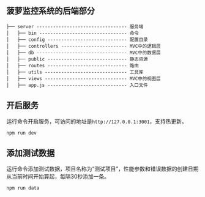 ## 菠萝监控系统的后端部分

```
├── server --------------------------------- 服务端
│   ├── bin -------------------------------- 命令
│   ├── config ----------------------------- 配置目录
│   ├── controllers ------------------------ MVC中的逻辑层
│   ├── db --------------------------------- MVC中的数据层
│   ├── public ----------------------------- 静态资源
│   ├── routes ----------------------------- 路由
│   ├── utils ------------------------------ 工具库
│   ├── views ------------------------------ MVC中的视图层
│   ├── app.js ----------------------------- 入口文件
```

## 开启服务
运行命令开启服务，可访问的地址是`http://127.0.0.1:3001`，支持热更新。
```
npm run dev
```

## 添加测试数据
运行命令添加测试数据，项目名称为“测试项目”，性能参数和错误数据的创建日期从当前时间开始算起，每隔30秒添加一条。
```
npm run data
```